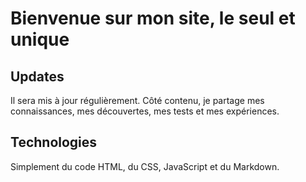 # Bienvenue sur mon site, le seul et unique

## Updates

Il sera mis à jour régulièrement. Côté contenu, je partage mes connaissances, mes découvertes, mes tests et mes expériences.

## Technologies

Simplement du code HTML, du CSS, JavaScript et du Markdown.
